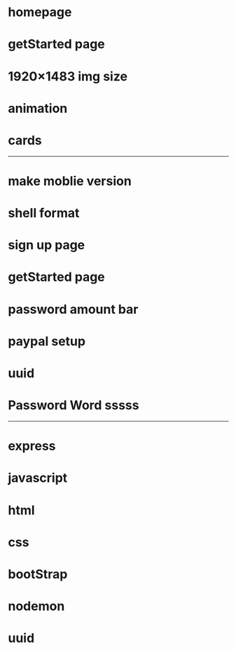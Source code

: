# homepage

# getStarted page

# 1920×1483 img size

# animation

# cards

---

# make moblie version

# shell format

# sign up page

# getStarted page

# password amount bar

# paypal setup

# uuid

# Password Word sssss

---

# express

# javascript

# html

# css

# bootStrap

# nodemon

# uuid
